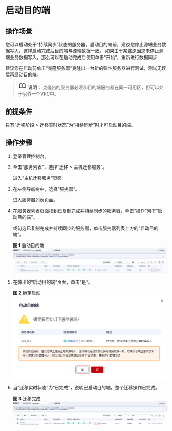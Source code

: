 # 启动目的端<a name="sms_03_0038"></a>

## 操作场景<a name="zh-cn_topic_0253313953_section1566111211466"></a>

您可以启动处于“持续同步”状态的服务器，启动目的端前，建议您停止源端业务数据写入，这样启动完成后目的端与源端数据一致。 如果由于某些原因您未停止源端业务数据写入，那么可以在启动完成后使用单击“开始”，重新进行数据同步

建议您在启动前单击“克隆服务器”克隆出一台新的弹性服务器进行测试，测试无误后再启动目的端。

>![](public_sys-resources/icon-note.gif) **说明：** 
>克隆出的服务器必须和目的端服务器在同一可用区，但可以处于另外一个VPC中。

## 前提条件<a name="zh-cn_topic_0253313953_section1845385521215"></a>

只有“迁移阶段 \> 迁移实时状态”为“持续同步”时才可启动目的端。

## 操作步骤<a name="zh-cn_topic_0253313953_section1745711211818"></a>

1.  登录管理控制台。
2.  单击“服务列表”，选择“迁移 \> 主机迁移服务”。

    进入“主机迁移服务”页面。

3.  在左侧导航树中，选择“服务器”。

    进入服务器列表页面。

4.  在服务器列表页面找到已复制完成并持续同步的服务器，单击“操作”列下“启动目的端”。

    或勾选已复制完成并持续同步的服务器，单击服务器列表上方的“启动目的端”。

    **图 1**  启动目的端<a name="zh-cn_topic_0253313953_fig18639203895715"></a>  
    ![](figures/启动目的端.png "启动目的端")

5.  在弹出的“启动目的端”页面，单击“是”。

    **图 2**  确定启动<a name="zh-cn_topic_0253313953_fig1312115935712"></a>  
    ![](figures/确定启动.png "确定启动")

6.  当“迁移实时状态”为“已完成”，说明已启动目的端，整个迁移操作已完成。

    **图 3**  迁移完成<a name="fig15931744104113"></a>  
    ![](figures/迁移完成.png "迁移完成")


